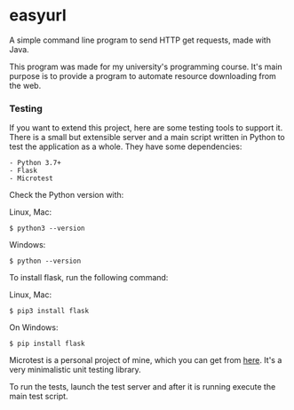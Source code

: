 # easyurl

A simple command line program to send HTTP get requests, made with Java.


This program was made for my university's programming course.
It's main purpose is to provide a program to automate resource downloading from the web.

### Testing

If you want to extend this project, here are some testing tools to support it.
There is a small but extensible server and a main script written in Python to test
the application as a whole. They have some dependencies:

    - Python 3.7+
    - Flask
    - Microtest

Check the Python version with:

Linux, Mac:
```shell
$ python3 --version
```

Windows:
```shell
$ python --version
```

To install flask, run the following command:

Linux, Mac:
```shell
$ pip3 install flask
```

On Windows: 
```shell
$ pip install flask
```
Microtest is a personal project of mine, which you can get from [here](https://github.com/varajala/microtest).
It's a very minimalistic unit testing library.

To run the tests, launch the test server and after it is running execute the main test script.
